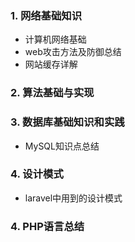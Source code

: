 ### 1. 网络基础知识
* 计算机网络基础
* web攻击方法及防御总结
* 网站缓存详解

### 2. 算法基础与实现

### 3. 数据库基础知识和实践
* MySQL知识点总结

### 4. 设计模式

* laravel中用到的设计模式

### 4. PHP语言总结